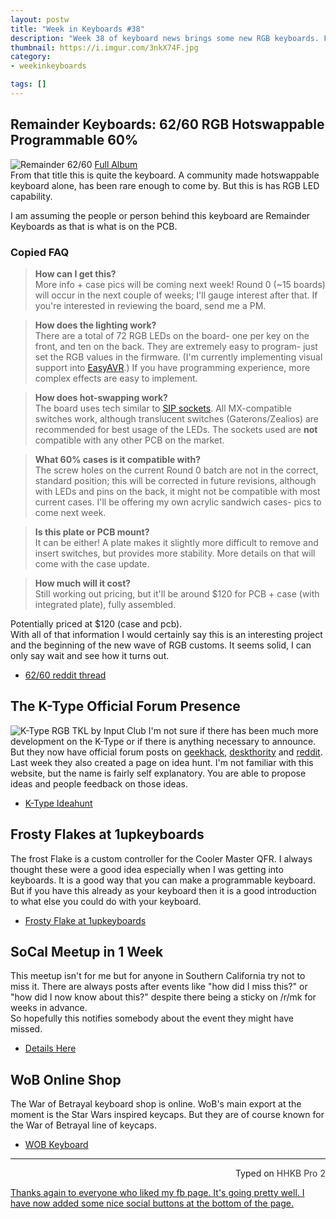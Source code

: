 ```yaml
---
layout: postw
title: "Week in Keyboards #38"
description: "Week 38 of keyboard news brings some new RGB keyboards. Frosty Flake custom controllers are also available at 1upkeyboards"
thumbnail: https://i.imgur.com/3nkX74F.jpg
category: 
- weekinkeyboards

tags: []
---
```


## Remainder Keyboards: 62/60 RGB Hotswappable Programmable 60%
![Remainder 62/60](https://i.imgur.com/3nkX74F.jpg)
[Full Album](https://imgur.com/a/S4Z0a)  
From that title this is quite the keyboard. A community made hotswappable keyboard alone, has been rare enough to come by. But this is has RGB LED capability.  

I am assuming the people or person behind this keyboard are Remainder Keyboards as that is what is on the PCB.  

### Copied FAQ

> **How can I get this?**  
> More info + case pics will be coming next week! Round 0 (~15 boards) will occur in the next couple of weeks; I'll gauge interest after that. If you're interested in reviewing the board, send me a PM.

> **How does the lighting work?**  
> There are a total of 72 RGB LEDs on the board- one per key on the front, and ten on the back. They are extremely easy to program- just set the RGB values in the firmware. (I'm currently implementing visual support into [EasyAVR](https://geekhack.org/index.php?topic=51252.0).) If you have programming experience, more complex effects are easy to implement.

> **How does hot-swapping work?**  
> The board uses tech similar to [SIP sockets](https://www.reddit.com/r/MechanicalKeyboards/comments/2ksjjj/howto_sip_socket_mod/). All MX-compatible switches work, although translucent switches (Gaterons/Zealios) are recommended for best usage of the LEDs. The sockets used are **not** compatible with any other PCB on the market.

> **What 60% cases is it compatible with?**  
> The screw holes on the current Round 0 batch are not in the correct, standard position; this will be corrected in future revisions, although with LEDs and pins on the back, it might not be compatible with most current cases. I'll be offering my own acrylic sandwich cases- pics to come next week.

> **Is this plate or PCB mount?**  
> It can be either! A plate makes it slightly more difficult to remove and insert switches, but provides more stability. More details on that will come with the case update.

> **How much will it cost?**  
> Still working out pricing, but it'll be around $120 for PCB + case (with integrated plate), fully assembled.

Potentially priced at $120 (case and pcb).  
With all of that information I would certainly say this is an interesting project and the beginning of the new wave of RGB customs. It seems solid, I can only say wait and see how it turns out.

* [62/60 reddit thread](https://redd.it/4cgqc3)


## The K-Type Official Forum Presence
![K-Type RGB TKL by Input Club](https://i.imgur.com/qAdJMvk.jpg)
I'm not sure if there has been much more development on the K-Type or if there is anything necessary to announce. But they now have official forum posts on [geekhack](https://geekhack.org/index.php?topic=80894.0), [deskthority](https://deskthority.net/keyboards-f2/k-type-mechanical-keyboard-input-club-t13416.html#p297751) and [reddit](https://redd.it/4cgje9).  
Last week they also created a page on idea hunt. I'm not familiar with this website, but the name is fairly self explanatory. You are able to propose ideas and people feedback on those ideas.

* [K-Type Ideahunt](https://www.ideahunt.io/coach/campaigns/what-awesome-feature-should-we-add-to-the-k-type-keyboard)

## Frosty Flakes at 1upkeyboards
The frost Flake is a custom controller for the Cooler Master QFR. I always thought these were a good idea especially when I was getting into keyboards. It is a good way that you can make a programmable keyboard. But if you have this already as your keyboard then it is a good introduction to what else you could do with your keyboard.

* [Frosty Flake at 1upkeyboards](https://1upkeyboards.com/product_info.php?cPath=38&products_id=246)



## SoCal Meetup in 1 Week
This meetup isn't for me but for anyone in Southern California try not to miss it. There are always posts after events like "how did I miss this?" or "how did I now know about this?" despite there being a sticky on /r/mk for weeks in advance.  
So hopefully this notifies somebody about the event they might have missed.

* [Details Here](https://www.reddit.com/r/MechanicalKeyboards/comments/48bgwn/southern_california_mechanical_keyboard_spring/)

## WoB Online Shop
The War of Betrayal keyboard shop is online. WoB's main export at the moment is the Star Wars inspired keycaps. But they are of course known for the War of Betrayal line of keycaps. 

* [WOB Keyboard](https://wobkeyboard.com/)

---------------------------------

<p style="text-align: right" title="Equipped with Hasu's alternative controller">Typed on <font color="#373737">HHKB Pro 2</font></p>

[Thanks again to everyone who liked my fb page. It's going pretty well. I have now added some nice social buttons at the bottom of the page.](https://www.facebook.com/RoastPotatoesCo)
